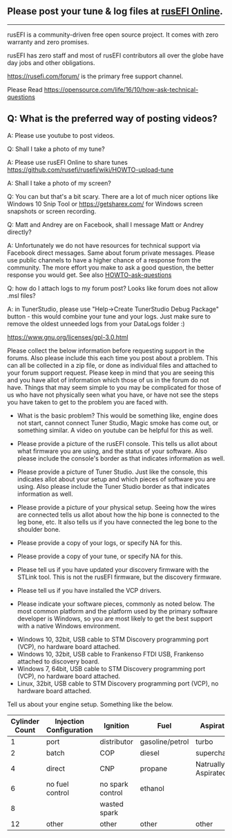 ## Please post your tune & log files at [rusEFI Online](Online).

---

rusEFI is a community-driven free open source project. It comes with zero warranty and zero promises.

rusEFI has zero staff and most of rusEFI contributors all over the globe have day jobs and other obligations.

https://rusefi.com/forum/ is the primary free support channel.

Please Read https://opensource.com/life/16/10/how-ask-technical-questions

## Q: What is the preferred way of posting videos?

A: Please use youtube to post videos.

Q: Shall I take a photo of my tune?

A: Please use rusEFI Online to share tunes https://github.com/rusefi/rusefi/wiki/HOWTO-upload-tune

A: Shall I take a photo of my screen?

Q: You can but that's a bit scary. There are a lot of much nicer options like Windows 10 Snip Tool or https://getsharex.com/ for Windows screen snapshots or screen recording.

Q: Matt and Andrey are on Facebook, shall I message Matt or Andrey directly?

A: Unfortunately we do not have resources for technical support via Facebook direct messages.
Same about forum private messages. Please use public channels to have a higher chance of a response from the community. The more effort you make to ask a good question, the better response you would get. See also [HOWTO-ask-questions](HOWTO-ask-questions)

Q: how do I attach logs to my forum post? Looks like forum does not allow .msl files?

A: in TunerStudio, please use "Help->Create TunerStudio Debug Package" button - this would combine your tune and your logs.
Just make sure to remove the oldest unneeded logs from your DataLogs folder :) 

https://www.gnu.org/licenses/gpl-3.0.html

 Please collect the below information before requesting support in the forums. Also please include this each time you post about a problem. This can all be collected in a zip file, or done as individual files and attached to your forum support request. Please keep in mind that you are seeing this and you have allot of information which those of us in the forum do not have. Things that may seem simple to you may be complicated for those of us who have not physically seen what you have, or have not see the steps you have taken to get to the problem you are faced with.

- What is the basic problem? This would be something like, engine does not start, cannot connect Tuner Studio, Magic smoke has come out, or something similar. A video on youtube can be helpful for this as well. 

- Please provide a picture of the rusEFI console. This tells us allot about what firmware you are using, and the status of your software. Also please include the console's border as that indicates information as well. 

- Please provide a picture of Tuner Studio. Just like the console, this indicates allot about your setup and which pieces of software you are using. Also please include the Tuner Studio border as that indicates information as well. 

- Please provide a picture of your physical setup. Seeing how the wires are connected tells us allot about how the hip bone is connected to the leg bone, etc. It also tells us if you have connected the leg bone to the shoulder bone. 

- Please provide a copy of your logs, or specify NA for this. 

- Please provide a copy of your tune, or specify NA for this. 

- Please tell us if you have updated your discovery firmware with the STLink tool. This is not the rusEFI firmware, but the discovery firmware. 

- Please tell us if you have installed the VCP drivers. 

- Please indicate your software pieces, commonly as noted below. The most common platform and the platform used by the primary software developer is Windows, so you are most likely to get the best support with a native Windows environment. 

* Windows 10, 32bit, USB cable to STM Discovery programming port (VCP), no hardware board attached. 
* Windows 10, 32bit, USB cable to Frankenso FTDI USB, Frankenso attached to discovery board. 
* Windows 7, 64bit, USB cable to STM Discovery programming port (VCP), no hardware board attached. 
* Linux, 32bit, USB cable to STM Discovery programming port (VCP), no hardware board attached. 

Tell us about your engine setup. Something like the below. 

|Cylinder Count|Injection Configuration|Ignition|Fuel|Aspiration|
|-|-|-|-|-|
|1|port|distributor|gasoline/petrol|turbo|
|2|batch|COP|diesel|supercharger|
|4|direct|CNP|propane|Natrually Aspirated|
|6|no fuel control|no spark control|ethanol|
|8||wasted spark|
|12|other|other|other|other|
